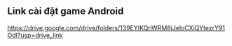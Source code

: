 ## Link cài đặt game Android
https://drive.google.com/drive/folders/139EYIKQnWRM8jJeloCXiQYtezrY91OdI?usp=drive_link
